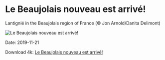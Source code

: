 # Le Beaujolais nouveau est arrivé!

Lantignié in the Beaujolais region of France (© Jon Arnold/Danita Delimont)

![Le Beaujolais nouveau est arrivé!](https://bing.com/th?id=OHR.BeaujolaisRegion_EN-US7793380287_UHD.jpg&rf=LaDigue_UHD.jpg&pid=hp&w=1024&h=576)

Date: 2019-11-21

Download 4k: [Le Beaujolais nouveau est arrivé!](https://bing.com/th?id=OHR.BeaujolaisRegion_EN-US7793380287_UHD.jpg&rf=LaDigue_UHD.jpg&pid=hp&w=3840&h=2160)

